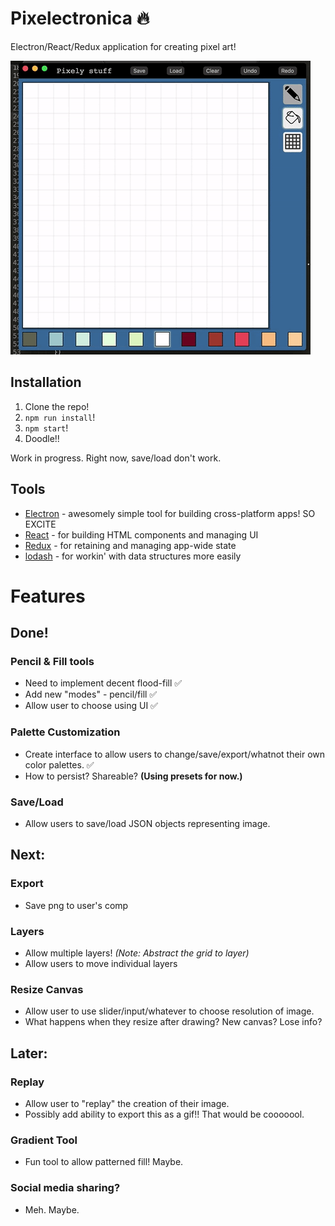 # Pixelectronica :fire:

Electron/React/Redux application for creating pixel art!

![Example Image](./pixelling.gif)

## Installation

1. Clone the repo!
1. `npm run install`!
1. `npm start`!
1. Doodle!!

Work in progress. Right now, save/load don't work.

## Tools

- [Electron](http://electron.atom.io/) - awesomely simple tool for building cross-platform apps! SO EXCITE
- [React](https://facebook.github.io/react/) - for building HTML components and managing UI
- [Redux](http://redux.js.org/) - for retaining and managing app-wide state
- [lodash](https://lodash.com/) - for workin' with data structures more easily

# Features

## Done!

### Pencil & Fill tools
  - Need to implement decent flood-fill ✅
  - Add new "modes" - pencil/fill ✅
  - Allow user to choose using UI ✅

### Palette Customization
  - Create interface to allow users to change/save/export/whatnot their own color palettes. ✅
  - How to persist? Shareable? **(Using presets for now.)**

### Save/Load
  - Allow users to save/load JSON objects representing image.

## Next:

### Export
  - Save png to user's comp

### Layers
  - Allow multiple layers! _(Note: Abstract the grid to layer)_
  - Allow users to move individual layers

### Resize Canvas
  - Allow user to use slider/input/whatever to choose resolution of image.
  - What happens when they resize after drawing? New canvas? Lose info?

## Later:

### Replay
  - Allow user to "replay" the creation of their image.
  - Possibly add ability to export this as a gif!! That would be cooooool.

### Gradient Tool
  - Fun tool to allow patterned fill! Maybe.

### Social media sharing?
  - Meh. Maybe.